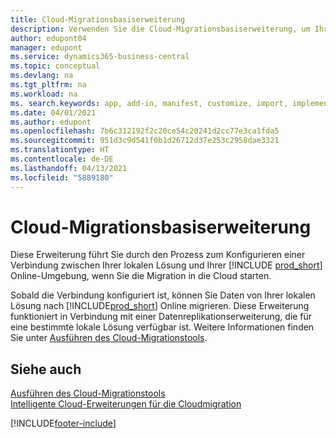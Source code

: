 ```yaml
---
title: Cloud-Migrationsbasiserweiterung
description: Verwenden Sie die Cloud-Migrationsbasiserweiterung, um Ihre lokale Lösung mit Business Central Online zu verbinden.
author: edupont04
manager: edupont
ms.service: dynamics365-business-central
ms.topic: conceptual
ms.devlang: na
ms.tgt_pltfrm: na
ms.workload: na
ms. search.keywords: app, add-in, manifest, customize, import, implement
ms.date: 04/01/2021
ms.author: edupont
ms.openlocfilehash: 7b6c312192f2c20ce54c20241d2cc77e3ca1fda5
ms.sourcegitcommit: 951d3c9d541f0b1d26712d37e253c2958dae3321
ms.translationtype: HT
ms.contentlocale: de-DE
ms.lasthandoff: 04/13/2021
ms.locfileid: "5889180"
---
```

# <a name="cloud-migration-base-extension"></a>Cloud-Migrationsbasiserweiterung

Diese Erweiterung führt Sie durch den Prozess zum Konfigurieren einer Verbindung zwischen Ihrer lokalen Lösung und Ihrer [!INCLUDE [prod_short](includes/prod_short.md)] Online-Umgebung, wenn Sie die Migration in die Cloud starten.  

Sobald die Verbindung konfiguriert ist, können Sie Daten von Ihrer lokalen Lösung nach [!INCLUDE[prod_short](includes/prod_short.md)] Online migrieren. Diese Erweiterung funktioniert in Verbindung mit einer Datenreplikationserweiterung, die für eine bestimmte lokale Lösung verfügbar ist. Weitere Informationen finden Sie unter [Ausführen des Cloud-Migrationstools](/dynamics365/business-central/dev-itpro/administration/migration-tool).  

## <a name="see-also"></a>Siehe auch

[Ausführen des Cloud-Migrationstools](/dynamics365/business-central/dev-itpro/administration/migration-tool)  
[Intelligente Cloud-Erweiterungen für die Cloudmigration](ui-extensions-data-replication.md)  


[!INCLUDE[footer-include](includes/footer-banner.md)]